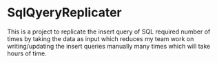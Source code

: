 # SqlQyeryReplicater
This is a project to replicate the insert query of SQL required number of times by taking the data as input which reduces my team work on writing/updating the insert queries manually many times which will take hours of time.
